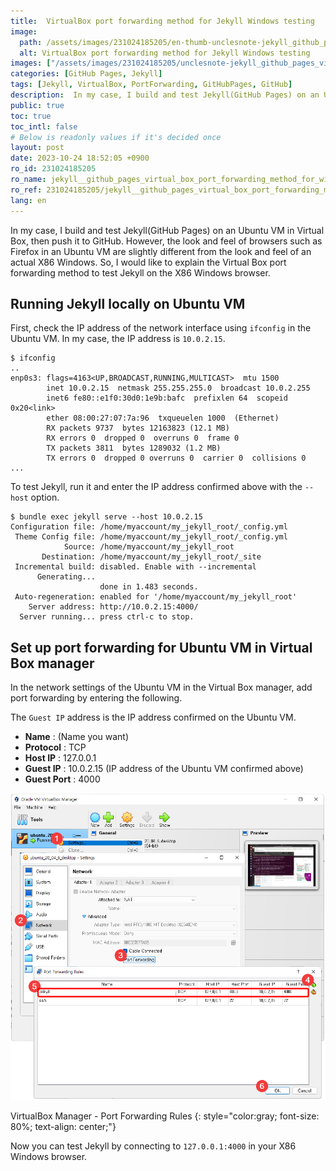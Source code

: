 ```yaml
---
title:  VirtualBox port forwarding method for Jekyll Windows testing
image:
  path: /assets/images/231024185205/en-thumb-unclesnote-jekyll_github_pages_virtual_box_port_forwarding_method_for_windows_testing.png
  alt: VirtualBox port forwarding method for Jekyll Windows testing
images: ["/assets/images/231024185205/unclesnote-jekyll_github_pages_virtual_box_port_forwarding_method_for_windows_testing-virtualbox_manager-port_forwarding_rules.png"]
categories: [GitHub Pages, Jekyll]
tags: [Jekyll, VirtualBox, PortForwarding, GitHubPages, GitHub]
description:  In my case, I build and test Jekyll(GitHub Pages) on an Ubuntu VM in Virtual Box, then push it to GitHub. However, the look and feel of browsers such as Firefox in an Ubuntu VM are slightly different from the look and feel of an actual X86 Windows. So, I would like to explain the Virtual Box port forwarding method to test Jekyll on the X86 Windows browser.
public: true
toc: true
toc_intl: false
# Below is readonly values if it's decided once
layout: post
date: 2023-10-24 18:52:05 +0900
ro_id: 231024185205
ro_name: jekyll__github_pages_virtual_box_port_forwarding_method_for_windows_testing
ro_ref: 231024185205/jekyll__github_pages_virtual_box_port_forwarding_method_for_windows_testing
lang: en
---
```

In my case, I build and test Jekyll(GitHub Pages) on an Ubuntu VM in Virtual Box, then push it to GitHub. However, the look and feel of browsers such as Firefox in an Ubuntu VM are slightly different from the look and feel of an actual X86 Windows. So, I would like to explain the Virtual Box port forwarding method to test Jekyll on the X86 Windows browser.  
## Running Jekyll locally on Ubuntu VM
First, check the IP address of the network interface using `ifconfig` in the Ubuntu VM. In my case, the IP address is `10.0.2.15`.  

```
$ ifconfig
..
enp0s3: flags=4163<UP,BROADCAST,RUNNING,MULTICAST>  mtu 1500
        inet 10.0.2.15  netmask 255.255.255.0  broadcast 10.0.2.255
        inet6 fe80::e1f0:30d0:1e9b:bafc  prefixlen 64  scopeid 0x20<link>
        ether 08:00:27:07:7a:96  txqueuelen 1000  (Ethernet)
        RX packets 9737  bytes 12163823 (12.1 MB)
        RX errors 0  dropped 0  overruns 0  frame 0
        TX packets 3811  bytes 1289032 (1.2 MB)
        TX errors 0  dropped 0 overruns 0  carrier 0  collisions 0
...
```
To test Jekyll, run it and enter the IP address confirmed above with the `--host` option.  

```shell
$ bundle exec jekyll serve --host 10.0.2.15
Configuration file: /home/myaccount/my_jekyll_root/_config.yml
 Theme Config file: /home/myaccount/my_jekyll_root/_config.yml
            Source: /home/myaccount/my_jekyll_root
       Destination: /home/myaccount/my_jekyll_root/_site
 Incremental build: disabled. Enable with --incremental
      Generating... 
                    done in 1.483 seconds.
 Auto-regeneration: enabled for '/home/myaccount/my_jekyll_root'
    Server address: http://10.0.2.15:4000/
  Server running... press ctrl-c to stop.
```
## Set up port forwarding for Ubuntu VM in Virtual Box manager
In the network settings of the Ubuntu VM in the Virtual Box manager, add port forwarding by entering the following.  

The `Guest IP` address is the IP address confirmed on the Ubuntu VM.  
- **Name** : (Name you want)
- **Protocol** : TCP
- **Host IP** : 127.0.0.1
- **Guest IP** : 10.0.2.15 (IP address of the Ubuntu VM confirmed above)
- **Guest Port** : 4000

![VirtualBox Manager - Port Forwarding Rules](/assets/images/231024185205/unclesnote-jekyll_github_pages_virtual_box_port_forwarding_method_for_windows_testing-virtualbox_manager-port_forwarding_rules.png)  

VirtualBox Manager - Port Forwarding Rules
{: style="color:gray; font-size: 80%; text-align: center;"}

Now you can test Jekyll by connecting to `127.0.0.1:4000` in your X86 Windows browser.  
